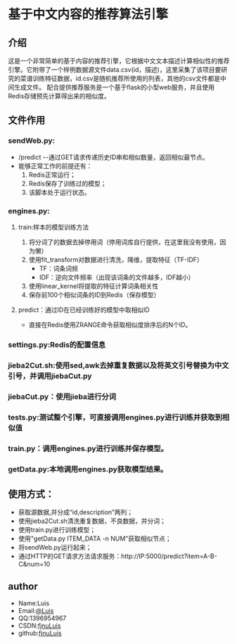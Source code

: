 # 基于中文内容的推荐算法引擎

## 介绍

这是一个非常简单的基于内容的推荐引擎，它根据中文文本描述计算相似性的推荐引擎。它附带了一个样例数据源文件data.csv(id，描述)，这里采集了该项目要研究的菜谱训练特征数据，id.csv是随机推荐所使用的列表，其他的csv文件都是中间生成文件。
配合提供推荐服务是一个基于flask的小型web服务，并且使用Redis存储预先计算得出来的相似度。


## 文件作用
### sendWeb.py: 
- /predict --通过GET请求传递历史ID串和相似数量，返回相似最节点。
- 能够正常工作的前提还有：
    1. Redis正常运行；
    2. Redis保存了训练过的模型；
    3. 该脚本处于运行状态。

### engines.py:
1. train:样本的模型训练方法
    1. 将分词了的数据去掉停用词（停用词库自行提供，在这里我没有使用，因为懒）
    2. 使用fit_transform对数据进行清洗，降维，提取特征（TF-IDF）
        - TF：词条词频
        -	IDF：逆向文件频率（出现该词条的文件越多，IDF越小）
    3. 使用linear_kernel将提取的特征计算词条相关性
    4. 保存前100个相似词条的ID到Redis（保存模型）
    

2. predict：通过ID在已经训练好的模型中取相似ID
    - 直接在Redis使用ZRANGE命令获取相似度排序后的N个ID。

### settings.py:Redis的配置信息
### jieba2Cut.sh:使用sed,awk去掉重复数据以及将英文引号替换为中文引号，并调用jiebaCut.py
### jiebaCut.py：使用jieba进行分词
### tests.py:测试整个引擎，可直接调用engines.py进行训练并获取到相似值
### train.py：调用engines.py进行训练并保存模型。
### getData.py:本地调用engines.py获取模型结果。

## 使用方式：
- 获取源数据,并分成“id,description”两列；
- 使用jieba2Cut.sh清洗重复数据，不良数据，并分词；
- 使用train.py进行训练模型；
- 使用"getData.py ITEM_DATA -n NUM"获取相似节点；
- 将sendWeb.py运行起来；
- 通过HTTP的GET请求方法请求服务：http://IP:5000/predict?item=A-B-C&num=10


## author
* Name:Luis
* Email:[@Luis](1396954967@qq.com)
* QQ:1396954967
* CSDN:[fjnuLuis](http://blog.csdn.net/lin_13969)
* github:[fjnuLuis](https://github.com/fjnuLuis)
